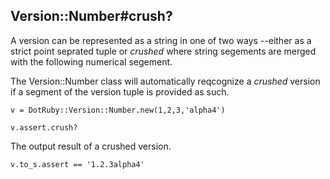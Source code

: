 ## Version::Number#crush?

A version can be represented as a string in one of two ways --either
as a strict point seprated tuple or *crushed* where string segements
are merged with the following numerical segement.

The Version::Number class will automatically reqcognize a *crushed*
version if a segment of the version tuple is provided as such.

    v = DotRuby::Version::Number.new(1,2,3,'alpha4')

    v.assert.crush?

The output result of a crushed version.

    v.to_s.assert == '1.2.3alpha4'

